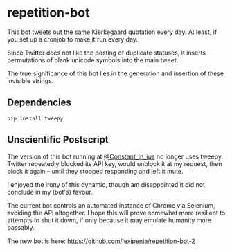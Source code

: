 # repetition-bot

This bot tweets out the same Kierkegaard quotation every day. At least, if you set up a cronjob to make it run every day.

Since Twitter does not like the posting of duplicate statuses, it inserts permutations of blank unicode symbols into the main tweet.

The true significance of this bot lies in the generation and insertion of these invisible strings.

## Dependencies
```
pip install tweepy
```

## Unscientific Postscript

The version of this bot running at [@Constant_in_ius](https://twitter.com/Constant_in_ius) no longer uses tweepy. Twitter repeatedly blocked its API key, would unblock it at my request, then block it again – until they stopped responding and left it mute.

I enjoyed the irony of this dynamic, though am disappointed it did not conclude in my (bot's) favour.

The current bot controls an automated instance of Chrome via Selenium, avoiding the API altogether. I hope this will prove somewhat more resilient to attempts to shut it down, if only because it may emulate humanity more passably.

The new bot is here: https://github.com/lexipenia/repetition-bot-2